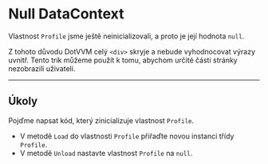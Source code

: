 ﻿---
Title: Null DataContext
Moniker: null-datacontext
CodeTask:
    Path: 30_null_datacontext.csharp.csx
    Default: ProfileDetailViewModel_30.cs
    Correct: ProfileDetailViewModel_40.cs
---

# Null DataContext

Vlastnost `Profile` jsme ještě neinicializovali, a proto je její hodnota `null`.

Z tohoto důvodu DotVVM celý `<div>` skryje a nebude vyhodnocovat výrazy uvnitř. Tento trik můžeme použít k tomu, abychom určité části stránky nezobrazili uživateli.

---

## Úkoly

Pojďme napsat kód, který zinicializuje vlastnost `Profile`.

- V metodě `Load` do vlastnosti `Profile` přiřaďte novou instanci třídy `Profile`.
- V metodě `Unload` nastavte vlastnost `Profile` na `null`.